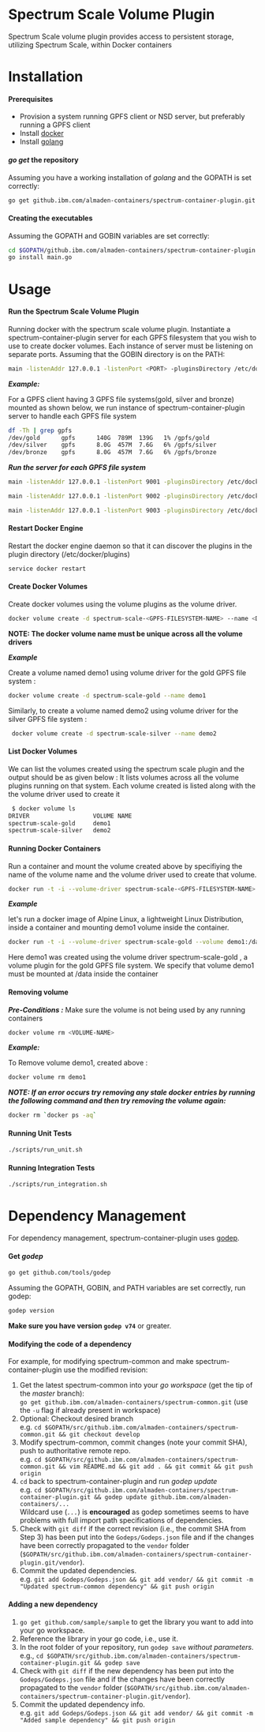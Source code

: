 # Spectrum Scale Volume Plugin
Spectrum Scale volume plugin provides access to persistent storage, utilizing Spectrum Scale, within Docker containers

# Installation
#### Prerequisites
* Provision a system running GPFS client or NSD server, but preferably running a GPFS client
* Install [docker](https://docs.docker.com/engine/installation/) 
* Install [golang](https://golang.org/)


#### *go get* the repository
Assuming you have a working installation of *golang* and the GOPATH is set correctly:

```bash
go get github.ibm.com/almaden-containers/spectrum-container-plugin.git
```

#### Creating the executables
Assuming the GOPATH and GOBIN variables are set correctly:

```bash
cd $GOPATH/github.ibm.com/almaden-containers/spectrum-container-plugin.git
go install main.go
```


# Usage
#### Run the Spectrum Scale Volume Plugin
Running docker with the spectrum scale volume plugin.
Instantiate a spectrum-container-plugin server for each GPFS filesystem that you wish to use to create docker volumes. Each instance of server must be listening on separate ports.
Assuming that the GOBIN directory is on the PATH:
```bash
main -listenAddr 127.0.0.1 -listenPort <PORT> -pluginsDirectory /etc/docker/plugins -filesystem <GPFS-FILESYSTEM-NAME> -mountpath <GPFS-FILESYSTEM-MOUNTPOINT>
```

***_Example:_***

For a GPFS client having 3 GPFS file systems(gold, silver and bronze) mounted as shown below, we run instance of spectrum-container-plugin server to handle each GPFS file system

```bash
df -Th | grep gpfs
/dev/gold      gpfs      140G  789M  139G   1% /gpfs/gold
/dev/silver    gpfs      8.0G  457M  7.6G   6% /gpfs/silver
/dev/bronze    gpfs      8.0G  457M  7.6G   6% /gpfs/bronze
```
**_Run the server for each GPFS file system_**
```bash
main -listenAddr 127.0.0.1 -listenPort 9001 -pluginsDirectory /etc/docker/plugins -filesystem gold -mountpath /gpfs/gold

main -listenAddr 127.0.0.1 -listenPort 9002 -pluginsDirectory /etc/docker/plugins -filesystem silver -mountpath /gpfs/silver

main -listenAddr 127.0.0.1 -listenPort 9003 -pluginsDirectory /etc/docker/plugins -filesystem bronze -mountpath /gpfs/bronze
```
#### Restart Docker Engine
Restart the docker engine daemon so that it can discover the plugins in the plugin directory (/etc/docker/plugins)

```bash
service docker restart
```

#### Create Docker Volumes
Create docker volumes using the volume plugins as the volume driver.

```bash 
docker volume create -d spectrum-scale-<GPFS-FILESYSTEM-NAME> --name <DOCKER-VOLUME-NAME>
```
**NOTE: The docker volume name must be unique across all the volume drivers**

**_Example_**

Create a volume named demo1 using volume driver for the gold GPFS file system :
 
 ```bash
docker volume create -d spectrum-scale-gold --name demo1
```
Similarly, to create a volume named demo2 using volume driver for the silver GPFS file system :

```bash
 docker volume create -d spectrum-scale-silver --name demo2
```

#### List Docker Volumes

We can list the volumes created using the spectrum scale plugin and the output should be as given below :
It lists volumes across all the volume plugins running on that system. Each volume created is listed along with the the volume driver used to create it

```bash
 $ docker volume ls
DRIVER                  VOLUME NAME
spectrum-scale-gold     demo1
spectrum-scale-silver   demo2
```
   
#### Running Docker Containers

Run a container and mount the volume created above by specifiying the name of the volume name and the volume driver used to create that volume.

```bash
docker run -t -i --volume-driver spectrum-scale-<GPFS-FILESYSTEM-NAME> --volume <VOLUME-NAME>:<CONTAINER-MOUNTPOINT> --entrypoint /bin/sh alpine
```
**_Example_**

let's run a docker image of Alpine Linux, a lightweight Linux Distribution, inside a container and mounting demo1 volume inside the container. 

```bash       
docker run -t -i --volume-driver spectrum-scale-gold --volume demo1:/data --entrypoint /bin/sh alpine
```
Here demo1 was created using the volume driver spectrum-scale-gold , a volume plugin for the gold GPFS file system. We specify that volume demo1 must be mounted at /data inside the container

#### Removing volume
**_Pre-Conditions :_** Make sure the volume is not being used by any running containers

```bash
docker volume rm <VOLUME-NAME>
```

**_Example:_**

To Remove volume demo1, created above :
```bash
docker volume rm demo1
```

**_NOTE: If an error occurs try removing any stale docker entries by running the following command and then try removing the volume again:_**

```bash
docker rm `docker ps -aq`
```

#### Running Unit Tests

```bash
./scripts/run_unit.sh
```

#### Running Integration Tests

```bash
./scripts/run_integration.sh
```

# Dependency Management

For dependency management, spectrum-container-plugin uses [godep](https://github.com/tools/godep).

#### Get *godep*

```bash
go get github.com/tools/godep
```
Assuming the GOPATH, GOBIN, and PATH variables are set correctly, run godep:
```bash
godep version
```
**Make sure you have version `godep v74`** or greater.

#### Modifying the code of a dependency

For example, for modifying spectrum-common and make spectrum-container-plugin use the modified revision:

1. Get the latest spectrum-common into your *go workspace* (get the tip of the *master* branch):<br />
`go get github.ibm.com/almaden-containers/spectrum-common.git` (use the `-u` flag if already present in workspace)
2. Optional: Checkout desired branch<br />
e.g. `cd $GOPATH/src/github.ibm.com/almaden-containers/spectrum-common.git && git checkout develop`
3. Modify spectrum-common, commit changes (note your commit SHA), push to authoritative remote repo.<br />
e.g. `cd $GOPATH/src/github.ibm.com/almaden-containers/spectrum-common.git && vim README.md && git add . && git commit && git push origin`
4. `cd` back to spectrum-container-plugin and run *godep update*<br />
e.g. `cd $GOPATH/src/github.ibm.com/almaden-containers/spectrum-container-plugin.git && godep update github.ibm.com/almaden-containers/...`<br />
Wildcard use (*`...`*) is **encouraged** as godep sometimes seems to have problems with full import path specifications of dependencies.
5. Check with `git diff` if the correct revision (i.e., the commit SHA from Step 3) has been put into the `Godeps/Godeps.json` file and if the changes have been correctly propagated to the `vendor` folder (`$GOPATH/src/github.ibm.com/almaden-containers/spectrum-container-plugin.git/vendor`).
6. Commit the updated dependencies.<br />
e.g. `git add Godeps/Godeps.json && git add vendor/ && git commit -m "Updated spectrum-common dependency" && git push origin`

#### Adding a new dependency

1. `go get github.com/sample/sample` to get the library you want to add into your go workspace.
2. Reference the library in your go code, i.e., use it.
3. In the root folder of your repository, run `godep save` *without parameters*.<br />
e.g., `cd $GOPATH/src/github.ibm.com/almaden-containers/spectrum-container-plugin.git && godep save`
4. Check with `git diff` if the new dependency has been put into the `Godeps/Godeps.json` file and if the changes have been correctly propagated to the `vendor` folder (`$GOPATH/src/github.ibm.com/almaden-containers/spectrum-container-plugin.git/vendor`).
5. Commit the updated dependency info.<br />
e.g. `git add Godeps/Godeps.json && git add vendor/ && git commit -m "Added sample dependency" && git push origin`
